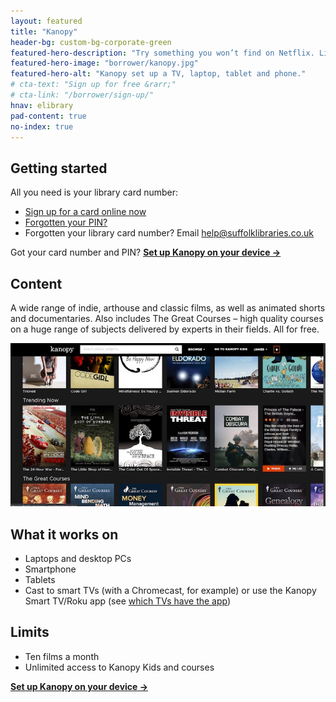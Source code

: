 ```yaml
---
layout: featured
title: "Kanopy"
header-bg: custom-bg-corporate-green
featured-hero-description: "Try something you won’t find on Netflix. Live stream indie cinema, documentaries, courses and children’s entertainment for free."
featured-hero-image: "borrower/kanopy.jpg"
featured-hero-alt: "Kanopy set up a TV, laptop, tablet and phone."
# cta-text: "Sign up for free &rarr;"
# cta-link: "/borrower/sign-up/"
hnav: elibrary
pad-content: true
no-index: true
---
```


<div class="measure-wide center custom-visited" markdown="1">

## Getting started

All you need is your library card number:

- [Sign up for a card online now](/help/joining-the-library/)
- [Forgotten your PIN?](https://suffolk.spydus.co.uk/cgi-bin/spydus.exe/PGM/OPAC/CCOPT/RPWD/1)
- Forgotten your library card number? Email help@suffolklibraries.co.uk

Got your card number and PIN? **[Set up Kanopy on your device &rarr;](/elibrary/kanopy/)**

## Content

A wide range of indie, arthouse and classic films, as well as animated shorts and documentaries. Also includes The Great Courses – high quality courses on a huge range of subjects delivered by experts in their fields. All for free.

<img class="db mv3 pa0" src="/images/borrower/kanopy-2.jpg" alt="Kanopy screenshot with links to films, documentaries and courses.">

## What it works on

- Laptops and desktop PCs
- Smartphone
- Tablets
- Cast to smart TVs (with a Chromecast, for example) or use the Kanopy Smart TV/Roku app (see [which TVs have the app](https://help.kanopy.com/hc/en-us/articles/360019042413-Kanopy-TV-Apps))

## Limits

- Ten films a month
- Unlimited access to Kanopy Kids and courses

**[Set up Kanopy on your device &rarr;](/elibrary/kanopy/)**

</div>
